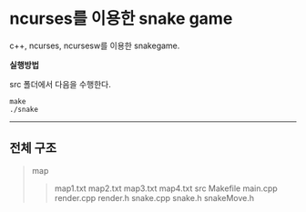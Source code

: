 # ncurses를 이용한 snake game

c++, ncurses, ncursesw를 이용한 snakegame.

**실행방법**

src 폴더에서 다음을 수행한다.

    make
    ./snake

----------------

## 전체 구조

> map
> > map1.txt
> > map2.txt
> > map3.txt
> > map4.txt
> src
> > Makefile
> > main.cpp
> > render.cpp
> > render.h
> > snake.cpp
> > snake.h
> > snakeMove.h
